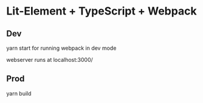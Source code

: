 # Lit-Element + TypeScript + Webpack

## Dev

yarn start for running webpack in dev mode

webserver runs at localhost:3000/

## Prod

yarn build
